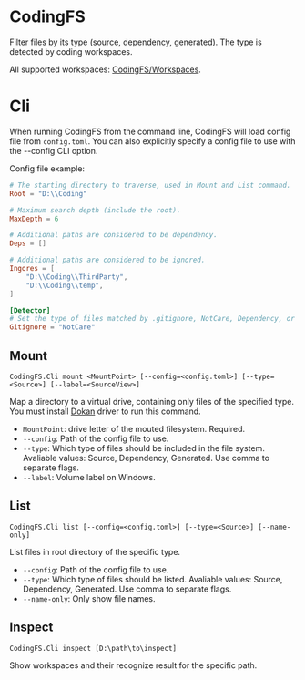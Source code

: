 # CodingFS

Filter files by its type (source, dependency, generated). The type is detected by coding workspaces.

All supported workspaces: [CodingFS/Workspaces](CodingFS/Workspaces).

# Cli

When running CodingFS from the command line, CodingFS will load config file from `config.toml`. You can also explicitly specify a config file to use with the --config CLI option.

Config file example:

```toml
# The starting directory to traverse, used in Mount and List command.
Root = "D:\\Coding"

# Maximum search depth (include the root).
MaxDepth = 6

# Additional paths are considered to be dependency.
Deps = []

# Additional paths are considered to be ignored.
Ingores = [
	"D:\\Coding\\ThirdParty",
	"D:\\Coding\\temp",
]

[Detector]
# Set the type of files matched by .gitignore, NotCare, Dependency, or Ignored.
Gitignore = "NotCare"
```

## Mount

```
CodingFS.Cli mount <MountPoint> [--config=<config.toml>] [--type=<Source>] [--label=<SourceView>]
```

Map a directory to a virtual drive, containing only files of the specified type. You must install [Dokan](https://github.com/dokan-dev/dokany) driver to run this command.

* `MountPoint`: drive letter of the mouted filesystem. Required.
* `--config`: Path of the config file to use.
* `--type`: Which type of files should be included in the file system. Avaliable values: Source, Dependency, Generated. Use comma to separate flags.
* `--label`: Volume label on Windows.

## List

```
CodingFS.Cli list [--config=<config.toml>] [--type=<Source>] [--name-only]
```

List files in root directory of the specific type.

* `--config`: Path of the config file to use.
* `--type`: Which type of files should be listed. Avaliable values: Source, Dependency, Generated. Use comma to separate flags.
* `--name-only`: Only show file names.

## Inspect

```
CodingFS.Cli inspect [D:\path\to\inspect]
```

Show workspaces and their recognize result for the specific path.
